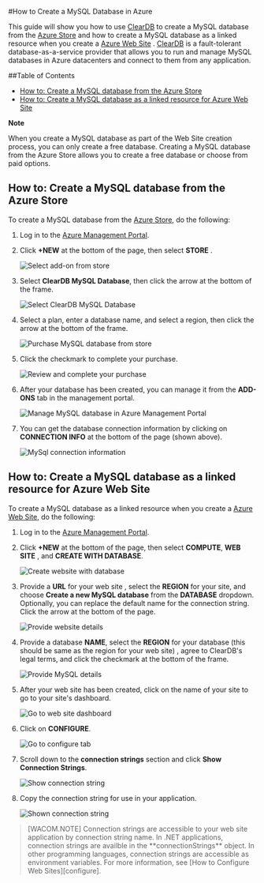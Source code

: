 <!-- keep by customization: begin -->
#How to Create a MySQL Database in Azure

<!-- keep by customization: end -->
This guide will show you how to use [ClearDB] to create a MySQL database from the [Azure Store] and  how to create a MySQL database as a linked resource when you create a [Azure Web Site][waws] . [ClearDB] is a fault-tolerant database-as-a-service provider that allows you to run and manage MySQL databases in Azure datacenters and connect to them from any application.  

<!-- deleted by customization
> [AZURE.NOTE] When you create a MySQL database as part of the Website creation process, you can only create a free database. Creating a MySQL database from the Azure Store allows you to create a free database or choose from paid options.

## How to: Create a MySQL database from the Azure Store
-->
<!-- keep by customization: begin -->
##Table of Contents
* [How to: Create a MySQL database from the Azure Store](#CreateFromStore)
* [How to: Create a MySQL database as a linked resource for Azure Web Site](#CreateForWebSite)

<div class="dev-callout"> 
<b>Note</b> 
<p>When you create a MySQL database as part of the Web Site creation process, you can only create a free database. Creating a MySQL database from the Azure Store allows you to create a free database or choose from paid options.</p> 
</div>

<h2><a id="CreateFromStore"></a>How to: Create a MySQL database from the Azure Store</h2>
<!-- keep by customization: end -->

To create a MySQL database from the [Azure Store], do the following:

1. Log in to the [Azure Management Portal][portal].
2. Click **+NEW** at the bottom of the page, then select <!-- deleted by customization **MARKETPLACE** --><!-- keep by customization: begin --> **STORE** <!-- keep by customization: end -->.

	![Select add-on from store](./media/create-mysql-db/select-store.png)

3. Select **ClearDB MySQL Database**, then click the arrow at the bottom of the frame.

	![Select ClearDB MySQL Database](./media/create-mysql-db/select-cleardb-mysql.png)

4. Select a plan, enter a database name, and select a region, then click the arrow at the bottom of the frame.

	![Purchase MySQL database from store](./media/create-mysql-db/purchase-mysql.png)

5. Click the checkmark to complete your purchase.

	![Review and complete your purchase](./media/create-mysql-db/complete-mysql-purchase.png)

6. After your database has been created, you can manage it from the **ADD-ONS** tab in the management portal.

	![Manage MySQL database in Azure Management Portal](./media/create-mysql-db/manage-mysql-add-on.png)

7. You can get the database connection information by clicking on **CONNECTION INFO** at the bottom of the page (shown above).

	![MySql connection information](./media/create-mysql-db/mysql-conn-info.png) 


<!-- deleted by customization
## How to: Create a MySQL database as a linked resource for Azure Website
-->
<!-- keep by customization: begin -->
<h2><a id="CreateForWebSite"></a>How to: Create a MySQL database as a linked resource for Azure Web Site</h2>
<!-- keep by customization: end -->

To create a MySQL database as a linked resource when you create a [Azure Web Site][waws], do the following:

1. Log in to the [Azure Management Portal][portal].
2. Click **+NEW** at the bottom of the page, then select **COMPUTE**, <!-- deleted by customization **WEBSITE** --><!-- keep by customization: begin --> **WEB SITE** <!-- keep by customization: end -->, and **CREATE WITH DATABASE**.

	![Create website with database](./media/create-mysql-db/custom_create.png)

3. Provide a **URL** for your <!-- deleted by customization website --><!-- keep by customization: begin --> web site <!-- keep by customization: end -->, select the **REGION** for your site, and choose **Create a new MySQL database** from the **DATABASE** dropdown. Optionally, you can replace the default name for the connection string. Click the arrow at the bottom of the page.

	![Provide website details](./media/create-mysql-db/provide-website-details.png) 

4. Provide a database **NAME**, select the **REGION** for your database (this should be same as the region for your <!-- deleted by customization website) --><!-- keep by customization: begin --> web site) <!-- keep by customization: end -->, agree to ClearDB's legal terms, and click the checkmark at the bottom of the frame.

	![Provide MySQL details](./media/create-mysql-db/provide-mysql-details.png)

5. After your <!-- deleted by customization website --><!-- keep by customization: begin --> web site <!-- keep by customization: end --> has been created, click on the name of your site to go to your site's dashboard.

	![Go to web site dashboard](./media/create-mysql-db/go-to-website-dashboard.png)

6. Click on **CONFIGURE**.

	![Go to configure tab](./media/create-mysql-db/go-to-configure-tab.png)

7. Scroll down to the **connection strings** section and click **Show Connection Strings**. 

	![Show connection string](./media/create-mysql-db/show-conn-string.png)

8. Copy the connection string for use in your application.

	![Shown connection string](./media/create-mysql-db/shown-conn-string.png)

> <!-- deleted by customization [AZURE.NOTE] --><!-- keep by customization: begin --> [WACOM.NOTE] <!-- keep by customization: end --> Connection strings are accessible to your <!-- deleted by customization website --><!-- keep by customization: begin --> web site <!-- keep by customization: end --> application by connection string name. In .NET applications, connection strings are availble in the **connectionStrings** object. In other programming languages, connection strings are accessible as environment variables. For more information, see [How to Configure Web Sites][configure].

[ClearDB]: http://www.cleardb.com/
[waws]: /documentation/services/web-sites/
<!-- deleted by customization
[Azure Store]: ../articles/store.md
-->
<!-- keep by customization: begin -->
[Azure Store]: /gallery/store/
<!-- keep by customization: end -->
[portal]: http://manage.windowsazure.cn
<!-- deleted by customization
[configure]: ../article/app-service-web/web-sites-configure.md
-->
<!-- keep by customization: begin -->
[configure]: /documentation/articles/web-sites-configure
<!-- keep by customization: end -->

